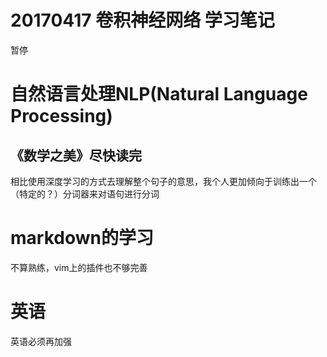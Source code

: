 # 20170417 卷积神经网络 学习笔记
暂停
# 自然语言处理NLP(Natural Language Processing)
## 《数学之美》尽快读完
相比使用深度学习的方式去理解整个句子的意思，我个人更加倾向于训练出一个（特定的？）分词器来对语句进行分词

# markdown的学习
不算熟练，vim上的插件也不够完善
# 英语
英语必须再加强
